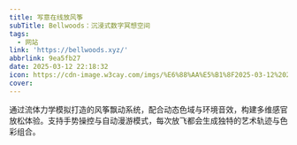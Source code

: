 ```yaml
---
title: 写意在线放风筝
subTitle: Bellwoods：沉浸式数字冥想空间
tags:
  - 网站
link: 'https://bellwoods.xyz/'
abbrlink: 9ea5fb27
date: 2025-03-12 22:18:32
icon: https://cdn-image.w3cay.com/imgs/%E6%88%AA%E5%B1%8F2025-03-12%2022.22.14.jpg
cover:
---
```


通过流体力学模拟打造的风筝飘动系统，配合动态色域与环境音效，构建多维感官放松体验。支持手势操控与自动漫游模式，每次放飞都会生成独特的艺术轨迹与色彩组合。